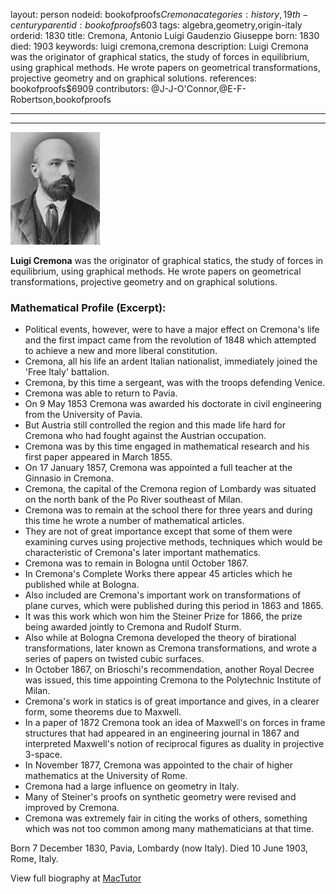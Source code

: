 layout: person
nodeid: bookofproofs$Cremona
categories: history,19th-century
parentid: bookofproofs$603
tags: algebra,geometry,origin-italy
orderid: 1830
title: Cremona, Antonio Luigi Gaudenzio Giuseppe
born: 1830
died: 1903
keywords: luigi cremona,cremona
description: Luigi Cremona was the originator of graphical statics, the study of forces in equilibrium, using graphical methods. He wrote papers on geometrical transformations, projective geometry and on graphical solutions.
references: bookofproofs$6909
contributors: @J-J-O'Connor,@E-F-Robertson,bookofproofs

---



---

![Cremona.jpg](https://github.com/bookofproofs/bookofproofs.github.io/blob/main/_sources/_assets/images/portraits/Cremona.jpg?raw=true)

**Luigi Cremona** was the originator of graphical statics, the study of forces in equilibrium, using graphical methods. He wrote papers on geometrical transformations, projective geometry and on graphical solutions.

### Mathematical Profile (Excerpt):
* Political events, however, were to have a major effect on Cremona's life and the first impact came from the revolution of 1848 which attempted to achieve a new and more liberal constitution.
* Cremona, all his life an ardent Italian nationalist, immediately joined the 'Free Italy' battalion.
* Cremona, by this time a sergeant, was with the troops defending Venice.
* Cremona was able to return to Pavia.
* On 9 May 1853 Cremona was awarded his doctorate in civil engineering from the University of Pavia.
* But Austria still controlled the region and this made life hard for Cremona who had fought against the Austrian occupation.
* Cremona was by this time engaged in mathematical research and his first paper appeared in March 1855.
* On 17 January 1857, Cremona was appointed a full teacher at the Ginnasio in Cremona.
* Cremona, the capital of the Cremona region of Lombardy was situated on the north bank of the Po River southeast of Milan.
* Cremona was to remain at the school there for three years and during this time he wrote a number of mathematical articles.
* They are not of great importance except that some of them were examining curves using projective methods, techniques which would be characteristic of Cremona's later important mathematics.
* Cremona was to remain in Bologna until October 1867.
* In Cremona's Complete Works there appear 45 articles which he published while at Bologna.
* Also included are Cremona's important work on transformations of plane curves, which were published during this period in 1863 and 1865.
* It was this work which won him the Steiner Prize for 1866, the prize being awarded jointly to Cremona and Rudolf Sturm.
* Also while at Bologna Cremona developed the theory of birational transformations, later known as Cremona transformations, and wrote a series of papers on twisted cubic surfaces.
* In October 1867, on Brioschi's recommendation, another Royal Decree was issued, this time appointing Cremona to the Polytechnic Institute of Milan.
* Cremona's work in statics is of great importance and gives, in a clearer form, some theorems due to Maxwell.
* In a paper of 1872 Cremona took an idea of Maxwell's on forces in frame structures that had appeared in an engineering journal in 1867 and interpreted Maxwell's notion of reciprocal figures as duality in projective 3-space.
* In November 1877, Cremona was appointed to the chair of higher mathematics at the University of Rome.
* Cremona had a large influence on geometry in Italy.
* Many of Steiner's proofs on synthetic geometry were revised and improved by Cremona.
* Cremona was extremely fair in citing the works of others, something which was not too common among many mathematicians at that time.

Born 7 December 1830, Pavia, Lombardy (now Italy). Died 10 June 1903, Rome, Italy.

View full biography at [MacTutor](https://mathshistory.st-andrews.ac.uk/Biographies/Cremona/)
